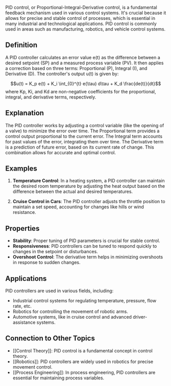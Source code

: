 PID control, or Proportional-Integral-Derivative control, is a fundamental feedback mechanism used in various control systems. It's crucial because it allows for precise and stable control of processes, which is essential in many industrial and technological applications. PID control is commonly used in areas such as manufacturing, robotics, and vehicle control systems.

## Definition

A PID controller calculates an error value e(t) as the difference between a desired setpoint (SP) and a measured process variable (PV). It then applies a correction based on three terms: Proportional (P), Integral (I), and Derivative (D). The controller's output u(t) is given by:

$$u(t) = K_p e(t) + K_i \int_{0}^{t} e(\tau) d\tau +  K_d \frac{de(t)}{dt}$$
where Kp​, Ki​, and Kd​ are non-negative coefficients for the proportional, integral, and derivative terms, respectively.

## Explanation

The PID controller works by adjusting a control variable (like the opening of a valve) to minimize the error over time. The Proportional term provides a control output proportional to the current error. The Integral term accounts for past values of the error, integrating them over time. The Derivative term is a prediction of future error, based on its current rate of change. This combination allows for accurate and optimal control.

## Examples

1. **Temperature Control**: In a heating system, a PID controller can maintain the desired room temperature by adjusting the heat output based on the difference between the actual and desired temperatures.
    
2. **Cruise Control in Cars**: The PID controller adjusts the throttle position to maintain a set speed, accounting for changes like hills or wind resistance.
    

## Properties

- **Stability**: Proper tuning of PID parameters is crucial for stable control.
- **Responsiveness**: PID controllers can be tuned to respond quickly to changes in the setpoint or disturbances.
- **Overshoot Control**: The derivative term helps in minimizing overshoots in response to sudden changes.

## Applications

PID controllers are used in various fields, including:

- Industrial control systems for regulating temperature, pressure, flow rate, etc.
- Robotics for controlling the movement of robotic arms.
- Automotive systems, like in cruise control and advanced driver-assistance systems.

## Connection to Other Topics

- [[Control Theory]]: PID control is a fundamental concept in control theory.
- [[Robotics]]: PID controllers are widely used in robotics for precise movement control.
- [[Process Engineering]]: In process engineering, PID controllers are essential for maintaining process variables.